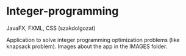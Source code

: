 # Integer-programming
JavaFX, FXML, CSS (szakdolgozat)

Application to solve integer programming optimization problems (like knapsack problem).
Images about the app in the IMAGES folder.
